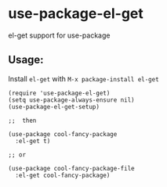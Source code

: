 # use-package-el-get
el-get support for use-package

## Usage:
Install `el-get` with `M-x package-install el-get`

```elisp
(require 'use-package-el-get)
(setq use-package-always-ensure nil)
(use-package-el-get-setup)

;;  then

(use-package cool-fancy-package
  :el-get t)

;; or

(use-package cool-fancy-package-file
  :el-get cool-fancy-package)
```
